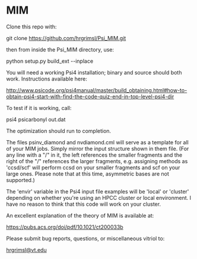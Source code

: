 # MIM
Clone this repo with:

git clone https://github.com/hrgrimsl/Psi_MIM.git

then from inside the Psi_MIM directory, use:

python setup.py build_ext --inplace

You will need a working Psi4 installation; binary and source should both work.  Instructions available here:

http://www.psicode.org/psi4manual/master/build_obtaining.html#how-to-obtain-psi4-start-with-find-the-code-quiz-end-in-top-level-psi4-dir

To test if it is working, call:

psi4 psicarbonyl out.dat

The optimization should run to completion.  

The files psinv_diamond and nvdiamond.cml will serve as a template for all of your MIM jobs.  Simply mirror the input structure shown in them file.  (For any line with a "/" in it, the left references the smaller fragments and the right of the "/" references the larger fragments, e.g. assigning methods as 'ccsd/scf' will perform ccsd on your smaller fragments and scf on your large ones.  Please note that at this time, asymmetric bases are not supported.)

The 'envir' variable in the Psi4 input file examples will be 'local' or 'cluster' depending on whether you're using an HPCC cluster or local environment.  I have no reason to think that this code will work on your cluster.  

An excellent explanation of the theory of MIM is available at:

https://pubs.acs.org/doi/pdf/10.1021/ct200033b

Please submit bug reports, questions, or miscellaneous vitriol to:

hrgrimsl@vt.edu
